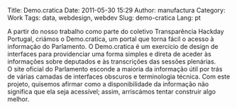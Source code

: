 Title: Demo.cratica
Date: 2011-05-30 15:29
Author: manufactura
Category: Work
Tags: data, webdesign, webdev
Slug: demo-cratica
Lang: pt

A partir do nosso trabalho como parte do coletivo Transparência Hackday Portugal, 
criámos o Demo.cratica, um portal que torna fácil o acesso à informação do
Parlamento. O Demo.cratica é um exercício de design de interfaces para
providenciar uma forma simples e direta de aceder às informações sobre
deputados e às transcrições das sessões plenárias.  
O site oficial do Parlamento esconde a maioria da informação útil por
trás de várias camadas de interfaces obscuros e terminologia técnica.
Com este projeto, quisemos afirmar como a disponibilidade da informação
não significa que ela seja acessível; assim, arriscámos tentar construir
algo melhor.

